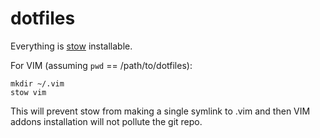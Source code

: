 # dotfiles

Everything is [stow][1] installable.

For VIM (assuming `pwd` == /path/to/dotfiles):

    mkdir ~/.vim
    stow vim

This will prevent stow from making a single symlink to .vim and then VIM addons installation will not pollute the git repo.

[1]: https://www.gnu.org/software/stow/
